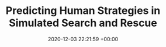 ---
layout: post
categories: talks
date: 2020-12-03 22:21:59 +00:00
title:  "Predicting Human Strategies in Simulated Search and Rescue"
titleurl: https://slideslive.com/38942091
important: ""
highlight: ""
summary:  Presented our work on <a href=https://arxiv.org/abs/2011.07656> Predicting Human Strategies in Simulated Search and Rescue</a> at NeurIPS 2020 AI+HADR workshop. Watch the talk <a href=https://slideslive.com/38942091>here</a>. 
---